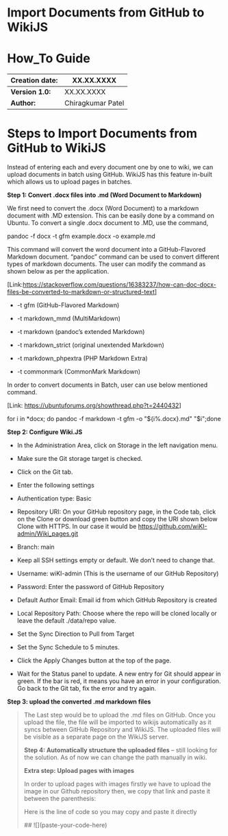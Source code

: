 # **Import Documents from GitHub to WikiJS**

# 

# **How\_To Guide**

| **Creation date:** | XX.XX.XXXX        |
| ------------------ | ----------------- |
| **Version 1.0:**   | XX.XX.XXXX        |
| **Author:**        | Chiragkumar Patel |

# Steps to Import Documents from GitHub to WikiJS

Instead of entering each and every document one by one to wiki, we can
upload documents in batch using GitHub. WikiJS has this feature in-built
which allows us to upload pages in batches.

**<span class="underline">Step 1: Convert .docx files into .md (Word
Document to Markdown)</span>**

We first need to convert the .docx (Word Document) to a markdown
document with .MD extension. This can be easily done by a command on
Ubuntu. To convert a single .docx document to .MD, use the command,

pandoc -f docx -t gfm example.docx -o example.md

This command will convert the word document into a GitHub-Flavored
Markdown document. “pandoc” command can be used to convert different
types of markdown documents. The user can modify the command as shown
below as per the application.

\[Link:<https://stackoverflow.com/questions/16383237/how-can-doc-docx-files-be-converted-to-markdown-or-structured-text>\]

  - \-t gfm (GitHub-Flavored Markdown)

  - \-t markdown\_mmd (MultiMarkdown)

  - \-t markdown (pandoc’s extended Markdown)

  - \-t markdown\_strict (original unextended Markdown)

  - \-t markdown\_phpextra (PHP Markdown Extra)

  - \-t commonmark (CommonMark Markdown)

In order to convert documents in Batch, user can use below mentioned
command.

\[Link: <https://ubuntuforums.org/showthread.php?t=2440432>\]

for i in \*docx; do pandoc -f markdown -t gfm -o "${i%.docx}.md"
"$i";done

**<span class="underline">Step 2: Configure Wiki.JS</span>**

  - In the Administration Area, click on Storage in the left navigation
    menu.

  - Make sure the Git storage target is checked.

  - Click on the Git tab.

  - Enter the following settings

<!-- end list -->

  - Authentication type: Basic

  - Repository URI: On your GitHub repository page, in the Code tab,
    click on the Clone or download green button and copy the URI shown
    below Clone with HTTPS. In our case it would be
    <https://github.com/wiKI-admin/Wiki_pages.git>

  - Branch: main

  - Keep all SSH settings empty or default. We don’t need to change
    that.

  - Username: wiKI-admin (This is the username of our GitHub Repository)

  - Password: Enter the password of GitHub Repository

  - Default Author Email: Email id from which GitHub Repository is
    created

  - Local Repository Path: Choose where the repo will be cloned locally
    or leave the default ./data/repo value.

<!-- end list -->

  - Set the Sync Direction to Pull from Target

  - Set the Sync Schedule to 5 minutes.

  - Click the Apply Changes button at the top of the page.

  - Wait for the Status panel to update. A new entry for Git should
    appear in green. If the bar is red, it means you have an error in
    your configuration. Go back to the Git tab, fix the error and try
    again.

**<span class="underline">Step 3: upload the converted .md markdown
files</span>**

> The Last step would be to upload the .md files on GitHub. Once you
> upload the file, the file will be imported to wikijs automatically as
> it syncs between GitHub Repository and WikiJS. The uploaded files will
> be visible as a separate page on the WikiJS server.
> 
> **<span class="underline">Step 4: Automatically structure the uploaded
> files</span>** – still looking for the solution. As of now we can
> change the path manually in wiki.
> 
> **<span class="underline">Extra step: Upload pages with
> images</span>**
> 
> In order to upload pages with images firstly we have to upload the
> image in our Github repository then, we copy that link and paste it
> between the parenthesis:
> 
> Here is the line of code so you may copy and paste it directly
> 
> \#\# \!\[\](paste-your-code-here)
